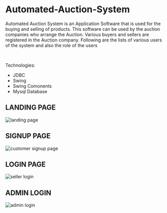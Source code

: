 
# Automated-Auction-System
Automated Auction System is an Application Software that is used for the buying and selling of products. This software can be used by the auction companies  who arrange the Auction. Various buyers and sellers are registered in the Auction company. Following are the lists of various users of the system and also the role of the users

<br>


Technologies:
- JDBC
- Swing
- Swing Comonents
- Mysql Database


## LANDING PAGE


![landing page](https://user-images.githubusercontent.com/105967008/222144787-7bf5921b-05e0-4493-8b34-c533a0af538c.png)


## SIGNUP PAGE

![customer  signup page](https://user-images.githubusercontent.com/105967008/222144955-3b35879d-e4df-42d0-bcbf-0e23c12f970e.png)



## LOGIN PAGE

![seller login](https://user-images.githubusercontent.com/105967008/222144886-9a4cd24e-1425-4580-929e-dbd5054435b9.png)


## ADMIN LOGIN

![admin login](https://user-images.githubusercontent.com/105967008/222145028-3ec4abbd-70bd-4020-87b6-793818653b2a.png)


